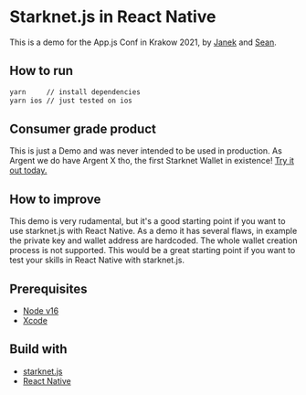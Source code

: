 Starknet.js in React Native
===

This is a demo for the App.js Conf in Krakow 2021, by [Janek](https://github.com/janek26) and [Sean](https://github.com/0xs34n).

## How to run

```bash
yarn     // install dependencies
yarn ios // just tested on ios
```

## Consumer grade product

This is just a Demo and was never intended to be used in production.
As Argent we do have Argent X tho, the first Starknet Wallet in existence! [Try it out today.](https://github.com/argentlabs/argent-x)

## How to improve

This demo is very rudamental, but it's a good starting point if you want to use starknet.js with React Native.
As a demo it has several flaws, in example the private key and wallet address are hardcoded. The whole wallet creation process is not supported.
This would be a great starting point if you want to test your skills in React Native with starknet.js.

## Prerequisites

* [Node v16](https://nodejs.org/en/download/)
* [Xcode](https://reactnative.dev/docs/environment-setup#xcode)

## Build with

* [starknet.js](https://github.com/0xs34n/starknet.js)
* [React Native](https://github.com/facebook/react-native)

